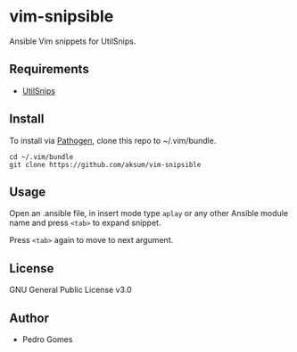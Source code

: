 # vim-snipsible

Ansible Vim snippets for UtilSnips.

## Requirements
* [UtilSnips](https://github.com/SirVer/ultisnips)

## Install
To install via [Pathogen](https://github.com/tpope/vim-pathogen), clone this repo to ~/.vim/bundle.

```
cd ~/.vim/bundle
git clone https://github.com/aksum/vim-snipsible
```

## Usage
Open an .ansible file, in insert mode type `aplay` or any other Ansible module name and press `<tab>` to expand snippet.

Press `<tab>` again to move to next argument.

## License

GNU General Public License v3.0

## Author
* Pedro Gomes

